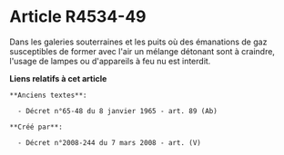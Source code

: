 # Article R4534-49

Dans les galeries souterraines et les puits où des émanations de gaz susceptibles de former avec l'air un mélange détonant
sont à craindre, l'usage de lampes ou d'appareils à feu nu est interdit.

**Liens relatifs à cet article**

	**Anciens textes**:

	  - Décret n°65-48 du 8 janvier 1965 - art. 89 (Ab)

	**Créé par**:

	  - Décret n°2008-244 du 7 mars 2008 - art. (V)
